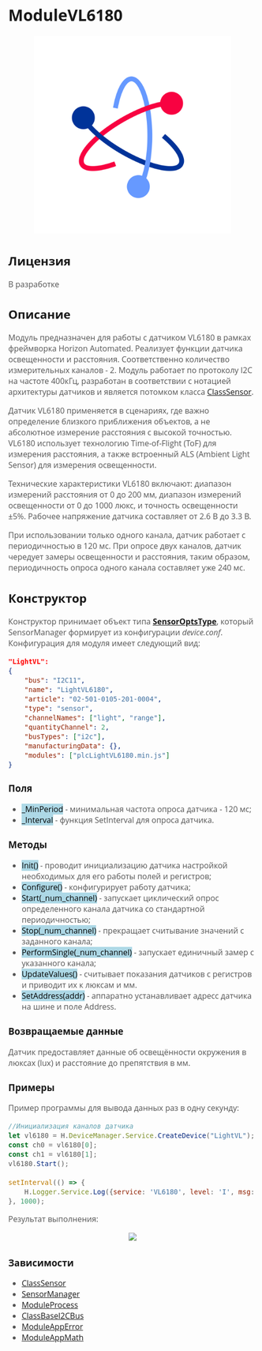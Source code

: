 <div style = "font-family: 'Open Sans', sans-serif; font-size: 16px">

# ModuleVL6180

<div style = "color: #555">
    <p align="center">
    <img src="./res/logo.png" width="400" title="hover text">
    </p>
</div>

## Лицензия

<div style = "color: #555">
В разработке
</div>

## Описание
<div style = "color: #555">

Модуль предназначен для работы с датчиком VL6180 в рамках фреймворка Horizon Automated. Реализует функции датчика освещенности и расстояния. Соответственно количество измерительных каналов - 2. Модуль работает по протоколу I2C на частоте 400кГц, разработан в соответствии с нотацией архитектуры датчиков и является потомком класса [ClassSensor](https://github.com/Konkery/ModuleSensorArchitecture/blob/main/README.md). 

Датчик VL6180 применяется в сценариях, где важно определение близкого приближения объектов, а не абсолютное измерение расстояния с высокой точностью. VL6180 использует технологию Time-of-Flight (ToF) для измерения расстояния, а также встроенный ALS (Ambient Light Sensor) для измерения освещенности.

Технические характеристики VL6180 включают: диапазон измерений расстояния от 0 до 200 мм, диапазон измерений освещенности от 0 до 1000 люкс, и точность освещенности ±5%. Рабочее напряжение датчика составляет от 2.6 В до 3.3 В.

При использовании только одного канала, датчик работает с периодичностью в 120 мс. При опросе двух каналов, датчик чередует замеры освещенности и расстояния, таким образом, периодичность опроса одного канала составляет уже 240 мс.
</div>

## Конструктор
<div style = "color: #555">

Конструктор принимает объект типа [**SensorOptsType**](https://github.com/Konkery/ModuleSensorArchitecture/blob/main/README.md), который SensorManager формирует из конфигурации *device.conf*. Конфигурация для модуля имеет следующий вид:
```json
"LightVL": 
{
    "bus": "I2C11",
    "name": "LightVL6180",
    "article": "02-501-0105-201-0004",
    "type": "sensor",
    "channelNames": ["light", "range"],
    "quantityChannel": 2,
    "busTypes": ["i2c"],
    "manufacturingData": {},
    "modules": ["plcLightVL6180.min.js"]
}
```
</div>

### Поля
<div style = "color: #555">

- <mark style="background-color: lightblue">_MinPeriod</mark> - минимальная частота опроса датчика - 120 мс;
- <mark style="background-color: lightblue">_Interval</mark> - функция SetInterval для опроса датчика.
</div>

### Методы
<div style = "color: #555">

- <mark style="background-color: lightblue">Init()</mark> - проводит инициализацию датчика настройкой необходимых для его работы полей и регистров;
- <mark style="background-color: lightblue">Configure()</mark> - конфигурирует работу датчика;
- <mark style="background-color: lightblue">Start(_num_channel)</mark> - запускает циклический опрос определенного канала датчика со стандартной периодичностью;
- <mark style="background-color: lightblue">Stop(_num_channel)</mark> - прекращает считывание значений с заданного канала;
- <mark style="background-color: lightblue">PerformSingle(_num_channel)</mark> - запускает единичный замер с указанного канала;
- <mark style="background-color: lightblue">UpdateValues()</mark> - считывает показания датчиков с регистров и приводит их к люксам и мм.
- <mark style="background-color: lightblue">SetAddress(addr)</mark> - аппаратно устанавливает адресс датчика на шине и поле Address.
</div>

### Возвращаемые данные
<div style = "color: #555">
Датчик предоставляет данные об освещённости окружения в люксах (lux) и расстояние до препятствия в мм. 
</div>

### Примеры
<div style = "color: #555">
Пример программы для вывода данных раз в одну секунду:

```js
//Инициализация каналов датчика
let vl6180 = H.DeviceManager.Service.CreateDevice("LightVL");
const ch0 = vl6180[0];
const ch1 = vl6180[1];
vl6180.Start();

setInterval(() => {
    H.Logger.Service.Log({service: 'VL6180', level: 'I', msg: `Light: ${(ch0.Value).toFixed(1)} Lux    Dist: ${(ch1.Value).toFixed(0)} mm`});
}, 1000);
```
Результат выполнения:
<div align='center'>
    <img src='./res/example-1.png'>
</div>

</div>

### Зависимости
<div style = "color: #555">

- [ClassSensor](https://github.com/Konkery/ModuleSensorArchitecture/blob/main/README.md)
- [SensorManager](https://github.com/Konkery/ModuleSensorManager/blob/main/README.md)
- [ModuleProcess](https://github.com/Konkery/ModuleProcess/blob/main/README.md)
- [ClassBaseI2CBus](https://github.com/Konkery/ModuleBaseI2CBus/blob/main/README.md)
- [ModuleAppError](https://github.com/Konkery/ModuleAppError/blob/main/README.md)
- [ModuleAppMath](https://github.com/Konkery/ModuleAppMath/blob/main/README.md)
</div>

</div>
